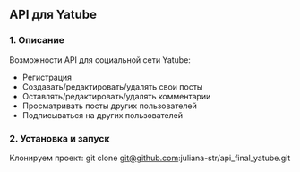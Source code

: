 ## API для Yatube
### 1. Описание
Возможности API для социальной сети Yatube:
- Регистрация
- Создавать/редактировать/удалять свои посты
- Оставлять/редактировать/удалять комментарии
- Просматривать посты других пользователей
- Подписываться на других пользователей
### 2. Установка и запуск
Клонируем проект:
git clone git@github.com:juliana-str/api_final_yatube.git
